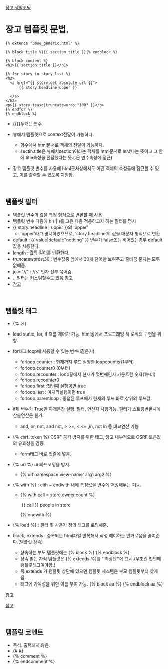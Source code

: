 [장고 생활코딩](https://opentutorials.org/module/4034/24665)

# 장고 템플릿 문법.

```
{% extends "base_generic.html" %}

{% block title %}{{ section.title }}{% endblock %}

{% block content %}
<h1>{{ section.title }}</h1>

{% for story in story_list %}
<h2>
  <a href="{{ story.get_absolute_url }}">
	  {{ story.headline|upper }}

  </a>
</h2>
<p>{{ story.tease|truncatewords:"100" }}</p>
{% endfor %}
{% endblock %}
```

* {{}}두개는 변수.

* 뷰에서 탬플릿으로 context전달이 가능하다.
  * 함수에서 html문서로 객체의 전달이 가능하다.
  * sectin.title은 뷰에서section이라는 객체를 html문서로 보냈다는 뜻이고 그 안에 title속성을 전달했다는 뜻.(.은 변수속성에 접근)
* 장고 탬플릿 변수를 사용해 html문서상에서도 어떤 객체의 속성들에 접근할 수 있고, 이를 출력할 수 있도록 지원함.

<br>

## 템플릿 필터

- 템플릿 변수의 값을 특정 형식으로 변환할 때 사용
- 템플릿 변수 다음에 바('|')를 그은 다음 적용하고자 하는 필터를 명시
- {{ story.headline | upper }}의 'upper'
  * 'upper'라고 명시하였으므로, 'story.headline'의 값을 대문자 형식으로 변환
- default : {{ value|default:"nothing" }} 변수가 false또는 비어있는경우 default값을 사용한다.
- length : 값의 길이를 반환한다.
- truncatewords:30 : 변수값중 앞에서 30개 단어만 보여주고 줄바꿈 문자는 모두 없애줌.
- join:"//" : //로 인자 전부 묶어줌.
- ...필터는 커스텀할수도 있음.[참고](https://django-doc-test-kor.readthedocs.io/en/old_master/howto/custom-template-tags.html)
- [참고](https://django-doc-test-kor.readthedocs.io/en/old_master/ref/templates/builtins.html#ref-templates-builtins-filters)

<br>

## 탬플릿 태그

* {% %}
* load static, for, if 흐름 제어가 가능. html상에서 프로그래밍 적 로직의 구현을 위함.
* for태그 loop에 사용할 수 있는 변수(i같은거)
  * forloop.counter : 현재까지 루프 실행한 loopcounter(1부터)
  * forloop.counter0 (0부터)
  * forloop.recounter : loop끝에서 현재가 몇번째인지 카운트한 숫자(1부터)
  * forloop.recounter0
  * forloop.first :첫번째 실행이면 true
  * forloop.last : 마지막실행이면 true
  * forloop.parentloop : 중첩된 루프에서 현재의 루프 바로 상위의 루프값.
* if뒤 변수가 True만 아래문장 실행. 필터, 연산자 사용가능. 필터가 스트링반환시에 산술연산은 불가.
  * and, or, not, and not, > >=, < <= ,in, not in 등 비교연산 가능

* {% csrf_token %} CSRF 공격 방지를 위한 태그, 장고 내부적으로 CSRF 토큰값의 유효성을 검증.

  * form태그 바로 첫줄에 넣음.

* {% url %} url하드코딩을 방지. 

  * {% url'namespace:view-name' arg1 arg2 %}

* {% with %} : eith ~ endwith 내에 특정값을 변수에 저장해두는 기능.

  * {% with call = store.owner.count %}

    ​	{{ call }} people in store

    {% endwith %}

* {% load %} : 필터 및 사용자 정의 태그를 로딩해줌.
* block, extends : 중복되는 html파일 반복해서 작성 해야하는 번거로움을 줄여준다.(탬플릿 상속)
  * 상속하는 부모 템플릿에는 {% block %} {% endblock %}
  * 상속 받는 자식 템플릿은 {% extends %}를 ''최상단''에 표시.(무조건 첫번째 탬플릿태그여야함.)
  * 즉 extends 가 탬플릿 상단에 있으면 템플릿 세스템은 부모 템플릿부터 찾게됨.
  * 태그에 가독성을 위한 이름 부여 가능. {% block aa %} {% endblock aa %}



[참고](https://docs.djangoproject.com/en/1.11/ref/templates/builtins/#ref-templates-builtins-tags)

[참고](https://django-doc-test-kor.readthedocs.io/en/old_master/ref/templates/builtins.html#ref-templates-builtins-tags)

<br>

## 탬플릿 코멘트

* 주석. 출력되지 않음.
* {# #}
* {% comment %}
* {% endcomment %}

